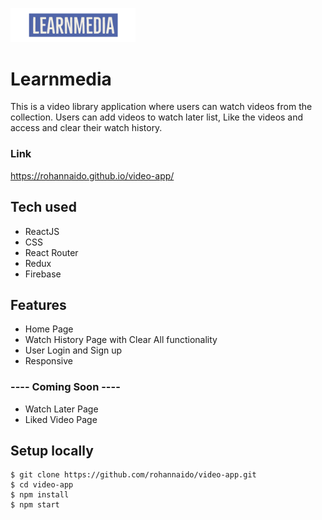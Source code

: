 <img src='src/assets/learnmedia.png' alt='learn media logo' width="200"></img>

# Learnmedia

This is a video library application where users can watch videos from the collection. Users can add videos to watch later list, Like the videos and access and clear their watch history.

### Link
https://rohannaido.github.io/video-app/

## Tech used
- ReactJS
- CSS
- React Router
- Redux
- Firebase

## Features
- Home Page
- Watch History Page with Clear All functionality
- User Login and Sign up
- Responsive
### ---- Coming Soon ----
- Watch Later Page
- Liked Video Page

## Setup locally
```
$ git clone https://github.com/rohannaido/video-app.git
$ cd video-app
$ npm install
$ npm start
```
